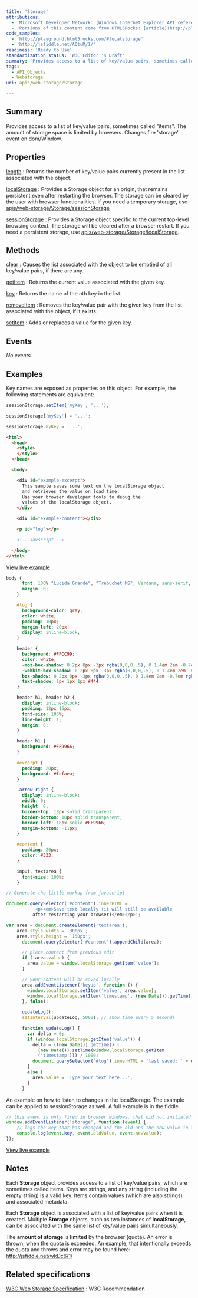 ```yaml
---
title: 'Storage'
attributions:
  - 'Microsoft Developer Network: [Windows Internet Explorer API reference Article](http://msdn.microsoft.com/en-us/library/ie/hh828809%28v=vs.85%29.aspx)'
  - 'Portions of this content come from HTML5Rocks! [article](http://playground.html5rocks.com/#localstorage)'
code_samples:
  - 'http://playground.html5rocks.com/#localstorage'
  - 'http://jsfiddle.net/A6tuM/1/'
readiness: 'Ready to Use'
standardization_status: 'W3C Editor''s Draft'
summary: 'Provides access to a list of key/value pairs, sometimes called &quot;items&quot;. The amount of storage space is limited by browsers. Changes fire ''storage'' event on dom/Window.'
tags:
  - API_Objects
  - Webstorage
uri: apis/web-storage/Storage

---
```

## Summary

Provides access to a list of key/value pairs, sometimes called &quot;items&quot;. The amount of storage space is limited by browsers. Changes fire 'storage' event on dom/Window.

## Properties

[length](/apis/web-storage/Storage/length)
:   Returns the number of key/value pairs currently present in the list associated with the object.

[localStorage](/apis/web-storage/Storage/localStorage)
:   Provides a Storage object for an origin, that remains persistent even after restarting the browser. The storage can be cleared by the user with browser functionalities. If you need a temporary storage, use [apis/web-storage/Storage/sessionStorage](/apis/web-storage/Storage/sessionStorage)

[sessionStorage](/apis/web-storage/Storage/sessionStorage)
:   Provides a Storage object specific to the current top-level browsing context. The storage will be cleared after a browser restart. If you need a persistent storage, use [apis/web-storage/Storage/localStorage](/apis/web-storage/Storage/localStorage).

## Methods

[clear](/apis/web-storage/Storage/clear)
:   Causes the list associated with the object to be emptied of all key/value pairs, if there are any.

[getItem](/apis/web-storage/Storage/getItem)
:   Returns the current value associated with the given key.

[key](/apis/web-storage/Storage/key)
:   Returns the name of the *n*th key in the list.

[removeItem](/apis/web-storage/Storage/removeItem)
:   Removes the key/value pair with the given key from the list associated with the object, if it exists.

[setItem](/apis/web-storage/Storage/setItem)
:   Adds or replaces a value for the given key.

## Events

*No events.*

## Examples

Key names are exposed as properties on this object. For example, the following statements are equivalent:

``` js
sessionStorage.setItem('myKey', '...');

sessionStorage['myKey'] = '...';

sessionStorage.myKey = '...';
```

``` html
<html>
  <head>
    <style>
    </style>
  </head>

  <body>

    <div id="example-excerpt">
      This sample saves some text on the localStorage object
      and retrieves the value on load time.
      Use your browser developer tools to debug the
      values of the localStorage object.
    </div>

    <div id="example-content"></div>

    <p id="log"></p>

    <!-- Javscript -->

  </body>
</html>
```

[View live example](http://playground.html5rocks.com/#localstorage)

``` css
body {
      font: 100% "Lucida Grande", "Trebuchet MS", Verdana, sans-serif;
      margin: 0;
    }

    #log {
      background-color: gray;
      color: white;
      padding: 10px;
      margin-left: 20px;
      display: inline-block;
    }

    header {
      background: #FFCC99;
      color: white;
      -moz-box-shadow: 0 2px 8px -3px rgba(0,0,0,.5), 0 1.4em 2em -0.7em rgba(255, 255, 255, .2) inset;
      -webkit-box-shadow: 0 2px 8px -3px rgba(0,0,0,.5), 0 1.4em 2em -0.7em rgba(255, 255, 255, .2) inset;
      box-shadow: 0 2px 8px -3px rgba(0,0,0,.5), 0 1.4em 2em -0.7em rgba(255, 255, 255, .2) inset;
      text-shadow: 1px 1px 1px #444;
    }

    header h1, header h2 {
      display: inline-block;
      padding: 12px 15px;
      font-size: 105%;
      line-height: 1;
      margin: 0;
    }

    header h1 {
      background: #FF9966;
    }

    #excerpt {
      padding: 20px;
      background: #fcfaea;
    }

    .arrow-right {
      display: inline-block;
      width: 0;
      height: 0;
      border-top: 18px solid transparent;
      border-bottom: 18px solid transparent;
      border-left: 18px solid #FF9966;
      margin-bottom: -11px;
    }

    #content {
      padding: 20px;
      color: #333;
    }

    input, textarea {
      font-size: 100%;
    }
```

``` js
// Generate the little markup from javascript

document.querySelector('#content').innerHTML =
          '<p><em>Save text locally (it will still be available
          after restarting your browser)</em></p>';

var area = document.createElement('textarea');
    area.style.width = '300px';
    area.style.height = '150px';
      document.querySelector('#content').appendChild(area);

      // place content from previous edit
      if (!area.value) {
        area.value = window.localStorage.getItem('value');
      }

      // your content will be saved locally
      area.addEventListener('keyup', function () {
        window.localStorage.setItem('value', area.value);
        window.localStorage.setItem('timestamp', (new Date()).getTime());
      }, false);

      updateLog();
      setInterval(updateLog, 5000); // show time every 5 seconds

      function updateLog() {
        var delta = 0;
        if (window.localStorage.getItem('value')) {
          delta = ((new Date()).getTime() -
            (new Date()).setTime(window.localStorage.getItem
            ('timestamp'))) / 1000;
          document.querySelector("#log").innerHTML = 'last saved: ' + delta + 's ago';
        }
        else {
          area.value = 'Type your text here...';
        }
      }
```

An example on how to listen to changes in the localStorage. The example can be applied to sessionStorage as well. A full example is in the fiddle.

``` js
// this event is only fired in browser windows, that did not initiated the change. Thus the fiddle uses two iframes to show how the event is fired.
window.addEventListener('storage', function (event) {
    // logs the key that has changed and the old and the new value in the storage
    console.log(event.key, event.oldValue, event.newValue);
});
```

[View live example](http://jsfiddle.net/A6tuM/1/)

## Notes

Each **Storage** object provides access to a list of key/value pairs, which are sometimes called items. Keys are strings, and any string (including the empty string) is a valid key. Items contain values (which are also strings) and associated metadata.

Each **Storage** object is associated with a list of key/value pairs when it is created. Multiple **Storage** objects, such as two instances of **localStorage**, can be associated with the same list of key/value pairs simultaneously.

The **amount of storage** is **limited** by the browser (quota). An error is thrown, when the quota is exceeded. An example, that intentionally exceeds the quota and throws and error may be found here: <http://jsfiddle.net/wkDc6/1/>

## Related specifications

[W3C Web Storage Specification](http://www.w3.org/TR/webstorage/)
:   W3C Recommendation
